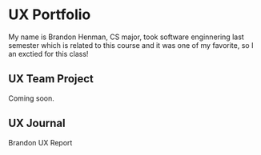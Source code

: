 # UX Portfolio

My name is Brandon Henman, CS major, took software enginnering last semester which is related to this course and it was one of my favorite, so I an exctied for this class!

## UX Team Project

Coming soon.

## UX Journal

Brandon UX Report
